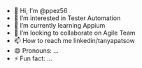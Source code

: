 - 👋 Hi, I’m @ppez56
- 👀 I’m interested in Tester Automation
- 🌱 I’m currently learning Appium
- 💞️ I’m looking to collaborate on Agile Team
- 📫 How to reach me linkedin/tanyapatsow
- 😄 Pronouns: ...
- ⚡ Fun fact: ...

<!---
ppez56/ppez56 is a ✨ special ✨ repository because its `README.md` (this file) appears on your GitHub profile.
You can click the Preview link to take a look at your changes.
--->
